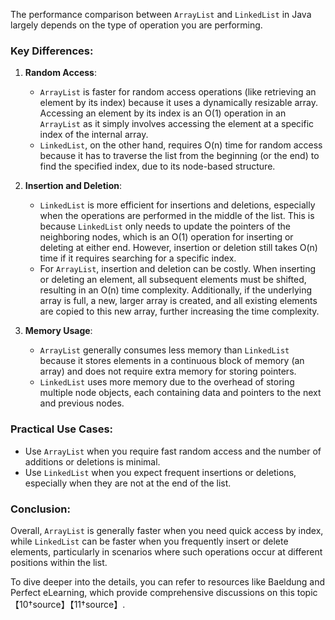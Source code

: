 The performance comparison between `ArrayList` and `LinkedList` in Java largely depends on the type of operation you are performing.

### Key Differences:
1. **Random Access**: 
   - `ArrayList` is faster for random access operations (like retrieving an element by its index) because it uses a dynamically resizable array. Accessing an element by its index is an O(1) operation in an `ArrayList` as it simply involves accessing the element at a specific index of the internal array.
   - `LinkedList`, on the other hand, requires O(n) time for random access because it has to traverse the list from the beginning (or the end) to find the specified index, due to its node-based structure.

2. **Insertion and Deletion**:
   - `LinkedList` is more efficient for insertions and deletions, especially when the operations are performed in the middle of the list. This is because `LinkedList` only needs to update the pointers of the neighboring nodes, which is an O(1) operation for inserting or deleting at either end. However, insertion or deletion still takes O(n) time if it requires searching for a specific index.
   - For `ArrayList`, insertion and deletion can be costly. When inserting or deleting an element, all subsequent elements must be shifted, resulting in an O(n) time complexity. Additionally, if the underlying array is full, a new, larger array is created, and all existing elements are copied to this new array, further increasing the time complexity.

3. **Memory Usage**:
   - `ArrayList` generally consumes less memory than `LinkedList` because it stores elements in a continuous block of memory (an array) and does not require extra memory for storing pointers. 
   - `LinkedList` uses more memory due to the overhead of storing multiple node objects, each containing data and pointers to the next and previous nodes.

### Practical Use Cases:
- Use `ArrayList` when you require fast random access and the number of additions or deletions is minimal.
- Use `LinkedList` when you expect frequent insertions or deletions, especially when they are not at the end of the list.

### Conclusion:
Overall, `ArrayList` is generally faster when you need quick access by index, while `LinkedList` can be faster when you frequently insert or delete elements, particularly in scenarios where such operations occur at different positions within the list.

To dive deeper into the details, you can refer to resources like Baeldung and Perfect eLearning, which provide comprehensive discussions on this topic【10†source】【11†source】.